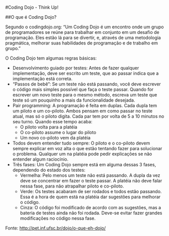 #Coding Dojo - Think Up!

##O que é Coding Dojo?

Segundo o codingdojo.org: “Um Coding Dojo é um encontro onde um grupo de programadores se reúne para trabalhar em conjunto em um desafio de programação. Eles estão lá para se divertir, e, através de uma metodologia pragmática, melhorar suas habilidades de programação e de trabalho em grupo.”

O Coding Dojo tem algumas regras básicas:

- Desenvolvimento guiado por testes: Antes de fazer qualquer implementação, deve ser escrito um teste, que ao passar indica que a implementação está correta.
- “Passos de bebê”: Se um teste não está passando, você deve escrever o código mais simples possível que faça o teste passar. Quando for escrever um novo teste para o mesmo método, escreva um teste que teste só um pouquinho a mais da funcionalidade desejada.
- Pair programming: A programação é feita em duplas. Cada dupla tem um piloto e um co-piloto. Ambos pensam em como passar no teste atual, mas só o piloto digita. Cada par tem por volta de 5 a 10 minutos no seu turno. Quando esse tempo acaba:
	- O piloto volta para a platéia
	- O co-piloto assume o lugar do piloto
	- Um novo co-piloto vem da platéia
- Todos devem entender tudo sempre: O piloto e o co-piloto devem sempre explicar em voz alta o que estão tentando fazer para solucionar o problema. Qualquer um na platéia pode pedir explicações se não entender algum raciocínio.
- Três fases: Um Coding Dojo sempre está em alguma dessas 3 fases, dependendo do estado dos testes:
	- Vermelha: Pelo menos um teste não está passando. A dupla da vez deve se concentrar em fazer o teste passar. A platéia não deve falar nessa fase, para não atrapalhar piloto e co-piloto.
 	- Verde: Os testes acabaram de ser rodados e todos estão passando. Essa é a hora de quem está na platéia dar sugestões para melhorar o código.
	- Cinza: O código foi modificado de acordo com as sugestões, mas a bateria de testes ainda não foi rodada. Deve-se evitar fazer grandes modificações no código nessa fase.

Fonte: http://pet.inf.ufsc.br/dojo/o-que-eh-dojo/
